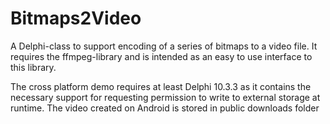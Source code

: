 # Bitmaps2Video
A Delphi-class to support encoding of a series of bitmaps to a video file. It requires the ffmpeg-library and is intended as an easy to use interface to this library.

The cross platform demo requires at least Delphi 10.3.3 as it contains the necessary support for requesting permission to write to external storage at runtime.
The video created on Android is stored in public downloads folder
